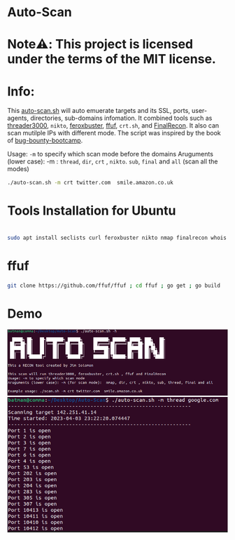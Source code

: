 # Auto-Scan

# Note:warning:: This project is licensed under the terms of the MIT license.

# Info:

This [auto-scan.sh](https://github.com/JimSolomon/Auto-Scan/blob/main/auto-scan.sh) will auto emuerate targets and its SSL, ports, user-agents, directories, sub-domains infomation. It combined tools
such as [threader3000](https://github.com/JimSolomon/bug-bounty-2023/blob/main/thread3000.py), `nikto`,  [feroxbuster](https://github.com/epi052/feroxbuster), [ffuf](https://github.com/ffuf/ffuf), `crt.sh`, and [FinalRecon](https://github.com/thewhiteh4t/FinalRecon). It also can scan mutilple IPs with different mode. The script was inspired by the book of [bug-bounty-bootcamp](https://nostarch.com/bug-bounty-bootcamp).

Usage: `-m` to specify which scan mode before the domains
Aruguments (lower case): -m :  `thread`, `dir`, `crt` , `nikto`. `sub`, `final` and `all` (scan all the modes) 

```bash
./auto-scan.sh -m crt twitter.com  smile.amazon.co.uk
```

# Tools Installation for Ubuntu

```bash

sudo apt install seclists curl feroxbuster nikto nmap finalrecon whois dig 

```

# ffuf

```bash
git clone https://github.com/ffuf/ffuf ; cd ffuf ; go get ; go build

```

# Demo
![-h](https://github.com/JimSolomon/Auto-Scan/blob/main/auto-scan.png)
![scan](https://github.com/JimSolomon/Auto-Scan/blob/main/scan.png)


